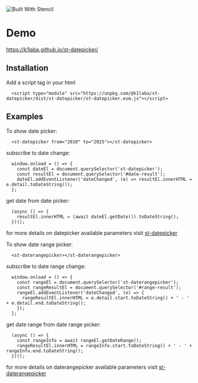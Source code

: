 ![Built With Stencil](https://img.shields.io/badge/-Built%20With%20Stencil-16161d.svg?logo=data%3Aimage%2Fsvg%2Bxml%3Bbase64%2CPD94bWwgdmVyc2lvbj0iMS4wIiBlbmNvZGluZz0idXRmLTgiPz4KPCEtLSBHZW5lcmF0b3I6IEFkb2JlIElsbHVzdHJhdG9yIDE5LjIuMSwgU1ZHIEV4cG9ydCBQbHVnLUluIC4gU1ZHIFZlcnNpb246IDYuMDAgQnVpbGQgMCkgIC0tPgo8c3ZnIHZlcnNpb249IjEuMSIgaWQ9IkxheWVyXzEiIHhtbG5zPSJodHRwOi8vd3d3LnczLm9yZy8yMDAwL3N2ZyIgeG1sbnM6eGxpbms9Imh0dHA6Ly93d3cudzMub3JnLzE5OTkveGxpbmsiIHg9IjBweCIgeT0iMHB4IgoJIHZpZXdCb3g9IjAgMCA1MTIgNTEyIiBzdHlsZT0iZW5hYmxlLWJhY2tncm91bmQ6bmV3IDAgMCA1MTIgNTEyOyIgeG1sOnNwYWNlPSJwcmVzZXJ2ZSI%2BCjxzdHlsZSB0eXBlPSJ0ZXh0L2NzcyI%2BCgkuc3Qwe2ZpbGw6I0ZGRkZGRjt9Cjwvc3R5bGU%2BCjxwYXRoIGNsYXNzPSJzdDAiIGQ9Ik00MjQuNywzNzMuOWMwLDM3LjYtNTUuMSw2OC42LTkyLjcsNjguNkgxODAuNGMtMzcuOSwwLTkyLjctMzAuNy05Mi43LTY4LjZ2LTMuNmgzMzYuOVYzNzMuOXoiLz4KPHBhdGggY2xhc3M9InN0MCIgZD0iTTQyNC43LDI5Mi4xSDE4MC40Yy0zNy42LDAtOTIuNy0zMS05Mi43LTY4LjZ2LTMuNkgzMzJjMzcuNiwwLDkyLjcsMzEsOTIuNyw2OC42VjI5Mi4xeiIvPgo8cGF0aCBjbGFzcz0ic3QwIiBkPSJNNDI0LjcsMTQxLjdIODcuN3YtMy42YzAtMzcuNiw1NC44LTY4LjYsOTIuNy02OC42SDMzMmMzNy45LDAsOTIuNywzMC43LDkyLjcsNjguNlYxNDEuN3oiLz4KPC9zdmc%2BCg%3D%3D&colorA=16161d&style=flat-square)


# Demo

https://k1laba.github.io/st-datepicker/

## Installation

Add a script tag in your html

```
  <script type="module" src="https://unpkg.com/@k1laba/st-datepicker/dist/st-datepicker/st-datepicker.esm.js"></script>
```

## Examples

To show date picker:

```
  <st-datepicker from="2010" to="2025"></st-datepicker>
```

subscribe to date change:

```
  window.onload = () => {
    const dateEl = document.querySelector('st-datepicker');
    const resultEl = document.querySelector('#date-result');
    dateEl.addEventListener('dateChanged', (e) => resultEl.innerHTML = e.detail.toDateString());
  };

```

get date from date picker:

```
  (async () => {
    resultEl.innerHTML = (await dateEl.getDate()).toDateString();
  })();
```

for more details on datepicker available parameters visit [st-datepicker](src/components/st-datepicker/readme.md)



To show date range picker:

```
  <st-daterangepicker></st-daterangepicker>
```

subscribe to date range change:

```
  window.onload = () => {
    const rangeEl = document.querySelector('st-daterangepicker');
    const rangeResultEl = document.querySelector('#range-result');
    rangeEl.addEventListener('dateChanged', (e) => {
      rangeResultEl.innerHTML = e.detail.start.toDateString() + ' - ' + e.detail.end.toDateString();
    });
  };

```

get date range from date range picker:

```
  (async () => {
    const rangeInfo = await rangeEl.getDateRange();
    rangeResultEl.innerHTML = rangeInfo.start.toDateString() + ' - ' + rangeInfo.end.toDateString();
  })();
```

for more details on daterangepicker available parameters visit [st-daterangepicker](src/components/st-daterangepicker/readme.md)